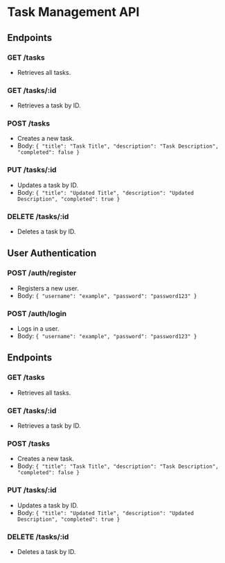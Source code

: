# Task Management API

## Endpoints

### GET /tasks
- Retrieves all tasks.

### GET /tasks/:id
- Retrieves a task by ID.

### POST /tasks
- Creates a new task.
- Body: `{ "title": "Task Title", "description": "Task Description", "completed": false }`

### PUT /tasks/:id
- Updates a task by ID.
- Body: `{ "title": "Updated Title", "description": "Updated Description", "completed": true }`

### DELETE /tasks/:id
- Deletes a task by ID.

## User Authentication

### POST /auth/register
- Registers a new user.
- Body: `{ "username": "example", "password": "password123" }`

### POST /auth/login
- Logs in a user.
- Body: `{ "username": "example", "password": "password123" }`



















## Endpoints

### GET /tasks
- Retrieves all tasks.

### GET /tasks/:id
- Retrieves a task by ID.

### POST /tasks
- Creates a new task.
- Body: `{ "title": "Task Title", "description": "Task Description", "completed": false }`

### PUT /tasks/:id
- Updates a task by ID.
- Body: `{ "title": "Updated Title", "description": "Updated Description", "completed": true }`

### DELETE /tasks/:id
- Deletes a task by ID.


